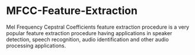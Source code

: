 # MFCC-Feature-Extraction
Mel Frequency Cepstral Coefficients feature extraction procedure is a very popular feature extraction procedure having applications in speaker detection, speech recognition, audio identification and other audio processing applications.
